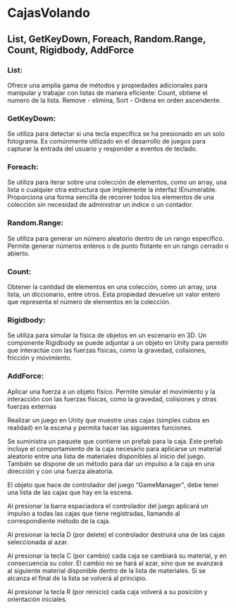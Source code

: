 # CajasVolando

## List, GetKeyDown, Foreach, Random.Range, Count, Rigidbody, AddForce

### List:
Ofrece una amplia gama de métodos y propiedades adicionales para manipular y trabajar con listas de manera eficiente: Count, obtiene el numero de la lista.
Remove - elimina, Sort - Ordena en orden ascendente.

### GetKeyDown:
Se utiliza para detectar si una tecla específica se ha presionado en un solo fotograma. Es comúnmente utilizado en el desarrollo de juegos para capturar la entrada del usuario y responder a eventos de teclado.

### Foreach:
Se utiliza para iterar sobre una colección de elementos, como un array, una lista o cualquier otra estructura que implemente la interfaz IEnumerable. Proporciona una forma sencilla de recorrer todos los elementos de una colección sin necesidad de administrar un índice o un contador.

### Random.Range:
Se utiliza para generar un número aleatorio dentro de un rango específico. Permite generar números enteros o de punto flotante en un rango cerrado o abierto.

### Count:
Obtener la cantidad de elementos en una colección, como un array, una lista, un diccionario, entre otros. Esta propiedad devuelve un valor entero que representa el número de elementos en la colección.

### Rigidbody:
Se utiliza para simular la física de objetos en un escenario en 3D. Un componente Rigidbody se puede adjuntar a un objeto en Unity para permitir que interactúe con las fuerzas físicas, como la gravedad, colisiones, fricción y movimiento.

### AddForce:
Aplicar una fuerza a un objeto físico. Permite simular el movimiento y la interacción con las fuerzas físicas, como la gravedad, colisiones y otras fuerzas externas


Realizar un juego en Unity que muestre unas cajas (simples cubos en realidad) en la escena y
permita hacer las siguientes funciones.

Se suministra un paquete que contiene un prefab para la caja. Este prefab incluye el
comportamiento de la caja necesario para aplicarse un material aleatorio entre una lista de
materiales disponibles al inicio del juego. También se dispone de un método para dar un impulso a
la caja en una dirección y con una fuerza aleatoria.

El objeto que hace de controlador del juego “GameManager”, debe tener una lista de las cajas que hay en la
escena.

Al presionar la barra espaciadora el controlador del juego aplicará un impulso a todas las cajas que
tiene registradas, llamando al correspondiente método de la caja.

Al presionar la tecla D (por delete) el controlador destruirá una de las cajas seleccionada al azar.

Al presionar la tecla C (por cambio) cada caja se cambiará su material, y en consecuencia su color.
El cambio no se hará al azar, sino que se avanzará al siguiente material disponible dentro de la lista
de materiales. Si se alcanza el final de la lista se volverá al principio.

Al presionar la tecla R (por reinicio) cada caja volverá a su posición y orientación iniciales.
